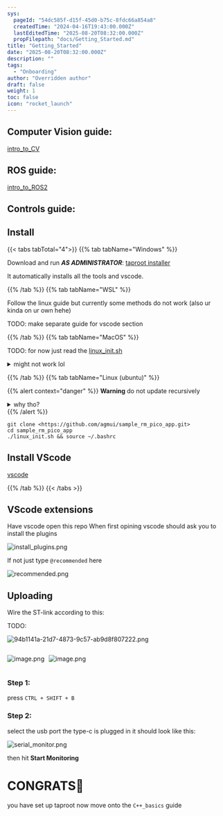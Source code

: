 ```yaml
---
sys:
  pageId: "54dc585f-d15f-45d0-b75c-8fdc66a854a8"
  createdTime: "2024-04-16T19:43:00.000Z"
  lastEditedTime: "2025-08-20T08:32:00.000Z"
  propFilepath: "docs/Getting_Started.md"
title: "Getting_Started"
date: "2025-08-20T08:32:00.000Z"
description: ""
tags:
  - "Onboarding"
author: "Overridden author"
draft: false
weight: 1
toc: false
icon: "rocket_launch"
---
```


## Computer Vision guide:

[intro_to_CV](https://agmui.github.io/notion2hugo_test/docs/guides/intro_to_cv/cv_setup/)

## ROS guide:

[intro_to_ROS2](https://agmui.github.io/notion2hugo_test/docs/guides/intro_to_ros2/getting-started-with-ros2/)

## Controls guide:

## Install

{{< tabs tabTotal="4">}}
{{% tab tabName="Windows" %}}

Download and run _**AS ADMINISTRATOR**_: [taproot installer](https://github.com/Thornbots/TeachingFreshies/releases/tag/1.0)

It automatically installs all the tools and vscode.

{{% /tab %}}
{{% tab tabName="WSL" %}}

Follow the linux guide but currently some methods do not work (also ur kinda on ur own hehe)

TODO: make separate guide for vscode section

{{% /tab %}}
{{% tab tabName="MacOS" %}}

TODO: for now just read the [linux_init.sh](https://github.com/agmui/sample_rm_pico_app/blob/main/linux_init.sh)

<details>
<summary>might not work lol</summary>

`brew install libusb pkg-config`

Next install: [vscode](https://code.visualstudio.com/Download)

</details>

{{% /tab %}}
{{% tab tabName="Linux (ubuntu)" %}}

{{% alert context="danger" %}}
**Warning** do not update recursively
<details>
<summary>why tho?</summary>
There are some submodules that may go on for a while (like tinyusb) and I highly
recommend you don't need to get them.
If you want to see what submodules I update just look in `linux_init.sh`
</details>
{{% /alert %}}

```shell
git clone <https://github.com/agmui/sample_rm_pico_app.git>
cd sample_rm_pico_app
./linux_init.sh && source ~/.bashrc
```

## Install VScode

[vscode](https://code.visualstudio.com/Download)

{{% /tab %}}
{{< /tabs >}}

## VScode extensions

Have vscode open this repo
When first opining vscode should ask you to install the plugins

![install_plugins.png](https://prod-files-secure.s3.us-west-2.amazonaws.com/d518164a-d88e-44d1-a4ee-3adb3bd8bce0/89bd30f0-1825-4e77-867b-0a41ce370880/install_plugins.png?X-Amz-Algorithm=AWS4-HMAC-SHA256&X-Amz-Content-Sha256=UNSIGNED-PAYLOAD&X-Amz-Credential=ASIAZI2LB466VOPIIGOE%2F20250912%2Fus-west-2%2Fs3%2Faws4_request&X-Amz-Date=20250912T012201Z&X-Amz-Expires=3600&X-Amz-Security-Token=IQoJb3JpZ2luX2VjEKn%2F%2F%2F%2F%2F%2F%2F%2F%2F%2FwEaCXVzLXdlc3QtMiJGMEQCID1I6jOROMf8tNonXtWdujwdXlQnUV9DA7c%2BmhODsVVIAiBdSvo1Bm2F6sMRz7R%2Bfh4de7UeycnqRMxNPhpRajfCkir%2FAwgiEAAaDDYzNzQyMzE4MzgwNSIMPdOe5Rli5o4Xo81cKtwDwqQ%2F9LbbjSnG69QYcmiITN3B6ifMVhQhriCuH20zASSsGyXi%2F8H4d6KDCICpssuRsjs7Ds7KbyWVZi0%2Bz6wAVbLJtkfJhRFs4daAFRA4btnakoie%2BKm9y9hyj3xRxT2A%2BgltVeOxnZ0kycOZaK8y6Rv9xmn%2B12vremQOUNpiylA4cDlVXUS%2BWyXAK1XfxjMDRaJCY6Yw2CoBHp3E%2BYIUwZRu5kb0HNgkt63ZUUOgc7DN%2F4dMDGJrCY2wehb%2Baj6BJSg5nozs08Etdgmpke6MnNI6MluISamBRL2LawGYGIrazBmyw85KNZ5zSW57jXFiCnK58wQ1ePIzEPZx3C9ld2OWdSFmikeB%2FBJtnjJGtNRDc0gWMsZWkPuAu%2FPKefRDCRP6rRg4YqBbdP0Ye7W5b8kDqWjOrVZ65WXwk7Qxu%2B1a9sFR7UoLza0m9f9Jih6%2BLvHGZQK2H7STPaniAqPmI%2BnGgGK4glklz1hdzxUj%2B6xIBzXPB%2BfV3PxUIxm0l7PZYKTkYpK0acMKMVoY89KjBGDQXbPTeI%2Bh39K0fsdfcCYMzLYTP5WC5Qr7eUCDLtbSSF4PtiAYn67rachVgGI4j8MFOp4iDV3pnipC9nCI5ebk%2FnBjG0op3XgiEvswtdGNxgY6pgGuhqOl9sfBA4AMS31JcFDYCNo2c5E5DB7UcoO7rMJY58%2BghzgohapOqLoDeLbefIHKCfT9hmGrlV2NdBgx2GM%2FcmqHkxSRWxz23D6%2FMlZ9VPdYVd2AJpU9y6wxnXJg50syYmcq7kFqEWggsTOxqBkWOZ%2BY3jqcB%2FYhVwm2%2FNdQV1tGVRCqMQv%2FROwYPxQWODcppGEpdQlj6Ktaz%2B3NdItwKL524AUP&X-Amz-Signature=590b7de0a36f0937db3c0039e443d63a5dc518273ee5f6e5298323de1e3665ac&X-Amz-SignedHeaders=host&x-amz-checksum-mode=ENABLED&x-id=GetObject)

If not just type `@recommended` here  

![recommended.png](https://prod-files-secure.s3.us-west-2.amazonaws.com/d518164a-d88e-44d1-a4ee-3adb3bd8bce0/61e661e9-5d85-4dfc-be0d-8d2097a5e793/recommended.png?X-Amz-Algorithm=AWS4-HMAC-SHA256&X-Amz-Content-Sha256=UNSIGNED-PAYLOAD&X-Amz-Credential=ASIAZI2LB466VOPIIGOE%2F20250912%2Fus-west-2%2Fs3%2Faws4_request&X-Amz-Date=20250912T012201Z&X-Amz-Expires=3600&X-Amz-Security-Token=IQoJb3JpZ2luX2VjEKn%2F%2F%2F%2F%2F%2F%2F%2F%2F%2FwEaCXVzLXdlc3QtMiJGMEQCID1I6jOROMf8tNonXtWdujwdXlQnUV9DA7c%2BmhODsVVIAiBdSvo1Bm2F6sMRz7R%2Bfh4de7UeycnqRMxNPhpRajfCkir%2FAwgiEAAaDDYzNzQyMzE4MzgwNSIMPdOe5Rli5o4Xo81cKtwDwqQ%2F9LbbjSnG69QYcmiITN3B6ifMVhQhriCuH20zASSsGyXi%2F8H4d6KDCICpssuRsjs7Ds7KbyWVZi0%2Bz6wAVbLJtkfJhRFs4daAFRA4btnakoie%2BKm9y9hyj3xRxT2A%2BgltVeOxnZ0kycOZaK8y6Rv9xmn%2B12vremQOUNpiylA4cDlVXUS%2BWyXAK1XfxjMDRaJCY6Yw2CoBHp3E%2BYIUwZRu5kb0HNgkt63ZUUOgc7DN%2F4dMDGJrCY2wehb%2Baj6BJSg5nozs08Etdgmpke6MnNI6MluISamBRL2LawGYGIrazBmyw85KNZ5zSW57jXFiCnK58wQ1ePIzEPZx3C9ld2OWdSFmikeB%2FBJtnjJGtNRDc0gWMsZWkPuAu%2FPKefRDCRP6rRg4YqBbdP0Ye7W5b8kDqWjOrVZ65WXwk7Qxu%2B1a9sFR7UoLza0m9f9Jih6%2BLvHGZQK2H7STPaniAqPmI%2BnGgGK4glklz1hdzxUj%2B6xIBzXPB%2BfV3PxUIxm0l7PZYKTkYpK0acMKMVoY89KjBGDQXbPTeI%2Bh39K0fsdfcCYMzLYTP5WC5Qr7eUCDLtbSSF4PtiAYn67rachVgGI4j8MFOp4iDV3pnipC9nCI5ebk%2FnBjG0op3XgiEvswtdGNxgY6pgGuhqOl9sfBA4AMS31JcFDYCNo2c5E5DB7UcoO7rMJY58%2BghzgohapOqLoDeLbefIHKCfT9hmGrlV2NdBgx2GM%2FcmqHkxSRWxz23D6%2FMlZ9VPdYVd2AJpU9y6wxnXJg50syYmcq7kFqEWggsTOxqBkWOZ%2BY3jqcB%2FYhVwm2%2FNdQV1tGVRCqMQv%2FROwYPxQWODcppGEpdQlj6Ktaz%2B3NdItwKL524AUP&X-Amz-Signature=c8a73cefa1b62bbf166663d02679041a0623e35f74c254be996f3b2c7359433a&X-Amz-SignedHeaders=host&x-amz-checksum-mode=ENABLED&x-id=GetObject)

## Uploading

Wire the ST-link according to this:

TODO:

![94b1141a-21d7-4873-9c57-ab9d8f807222.png](https://prod-files-secure.s3.us-west-2.amazonaws.com/d518164a-d88e-44d1-a4ee-3adb3bd8bce0/e5fad17d-ab82-4300-9f4c-505ab4b1202c/94b1141a-21d7-4873-9c57-ab9d8f807222.png?X-Amz-Algorithm=AWS4-HMAC-SHA256&X-Amz-Content-Sha256=UNSIGNED-PAYLOAD&X-Amz-Credential=ASIAZI2LB466VOPIIGOE%2F20250912%2Fus-west-2%2Fs3%2Faws4_request&X-Amz-Date=20250912T012201Z&X-Amz-Expires=3600&X-Amz-Security-Token=IQoJb3JpZ2luX2VjEKn%2F%2F%2F%2F%2F%2F%2F%2F%2F%2FwEaCXVzLXdlc3QtMiJGMEQCID1I6jOROMf8tNonXtWdujwdXlQnUV9DA7c%2BmhODsVVIAiBdSvo1Bm2F6sMRz7R%2Bfh4de7UeycnqRMxNPhpRajfCkir%2FAwgiEAAaDDYzNzQyMzE4MzgwNSIMPdOe5Rli5o4Xo81cKtwDwqQ%2F9LbbjSnG69QYcmiITN3B6ifMVhQhriCuH20zASSsGyXi%2F8H4d6KDCICpssuRsjs7Ds7KbyWVZi0%2Bz6wAVbLJtkfJhRFs4daAFRA4btnakoie%2BKm9y9hyj3xRxT2A%2BgltVeOxnZ0kycOZaK8y6Rv9xmn%2B12vremQOUNpiylA4cDlVXUS%2BWyXAK1XfxjMDRaJCY6Yw2CoBHp3E%2BYIUwZRu5kb0HNgkt63ZUUOgc7DN%2F4dMDGJrCY2wehb%2Baj6BJSg5nozs08Etdgmpke6MnNI6MluISamBRL2LawGYGIrazBmyw85KNZ5zSW57jXFiCnK58wQ1ePIzEPZx3C9ld2OWdSFmikeB%2FBJtnjJGtNRDc0gWMsZWkPuAu%2FPKefRDCRP6rRg4YqBbdP0Ye7W5b8kDqWjOrVZ65WXwk7Qxu%2B1a9sFR7UoLza0m9f9Jih6%2BLvHGZQK2H7STPaniAqPmI%2BnGgGK4glklz1hdzxUj%2B6xIBzXPB%2BfV3PxUIxm0l7PZYKTkYpK0acMKMVoY89KjBGDQXbPTeI%2Bh39K0fsdfcCYMzLYTP5WC5Qr7eUCDLtbSSF4PtiAYn67rachVgGI4j8MFOp4iDV3pnipC9nCI5ebk%2FnBjG0op3XgiEvswtdGNxgY6pgGuhqOl9sfBA4AMS31JcFDYCNo2c5E5DB7UcoO7rMJY58%2BghzgohapOqLoDeLbefIHKCfT9hmGrlV2NdBgx2GM%2FcmqHkxSRWxz23D6%2FMlZ9VPdYVd2AJpU9y6wxnXJg50syYmcq7kFqEWggsTOxqBkWOZ%2BY3jqcB%2FYhVwm2%2FNdQV1tGVRCqMQv%2FROwYPxQWODcppGEpdQlj6Ktaz%2B3NdItwKL524AUP&X-Amz-Signature=608168173e92b1d91bebffe51817f4185e64b7c0e0179e2846bcc27930cc3b7c&X-Amz-SignedHeaders=host&x-amz-checksum-mode=ENABLED&x-id=GetObject)

<div style="display: flex;flex-direction: row; column-gap:10px; justify-content: left;">
<div>

![image.png](https://prod-files-secure.s3.us-west-2.amazonaws.com/d518164a-d88e-44d1-a4ee-3adb3bd8bce0/210ecb78-1116-4d7b-b9b7-2292f66fa2c2/image.png?X-Amz-Algorithm=AWS4-HMAC-SHA256&X-Amz-Content-Sha256=UNSIGNED-PAYLOAD&X-Amz-Credential=ASIAZI2LB466TSCSGDRQ%2F20250912%2Fus-west-2%2Fs3%2Faws4_request&X-Amz-Date=20250912T012205Z&X-Amz-Expires=3600&X-Amz-Security-Token=IQoJb3JpZ2luX2VjEKn%2F%2F%2F%2F%2F%2F%2F%2F%2F%2FwEaCXVzLXdlc3QtMiJHMEUCIEqgohCFMdk1g7EoXYr3O2d4%2B9SE4tCQuB9npeFcou9bAiEAr%2BuMjVqtbbl93vghwuonOYcHfOgii6XnN0AJHJRZ1sMq%2FwMIIhAAGgw2Mzc0MjMxODM4MDUiDLKO9%2BgSXKg7lju5TSrcAzsxCUJQaMAZnKIaGa8mCH7oNF5KrOGoWfsr0taFYxzbyafcZtnk8BmlupBoVxoRQ42LrCx3x2PeUl%2FzEe%2FTjXsryLGLCEECvkXAC5QRcFQs%2FquVOjaZplypA8mgQWnmc02fomFTwF7gj4Ez7E2%2BFUbF%2BhbN81F9d8eCXdrtRmHyJAO4eFV9pwD33%2BhT4uYNFz3dWpoMttH4CcrlT1Ewe0LTi7yMQ4IV4wFL8cF2b39Sy%2Fm0EpiQvrFh6WLfhj2ezn5D62DIYdgEo1dQz97nlUkvzVMx4poN7d%2FNAiV0UJmvXkVam1zUhl%2B6w3xq0EQDb39nA%2BfvEpnG9afR1jBzrQIEpapFUdMoFdXByTXjEmYFBzP%2FBpVWfrZUYmkd0faE7oKNJmEUPLFXsKkOvkSh1q5ON9UP10f73ZrTR%2F21NZ3QwwyVwL44NIKRIO%2BLU08Ce%2BlKNOeFlIA4fLOAa7cJAjWEjbCfk5yZrJ4oybxJUSzDOcUsiigyyz1Lvf7Vg5iCwM3JSHfR89Omsi0tHCyYDh8tB9wh4ObkOXLWSOTgVir71tmyQ67%2BYVuNOOIk1iS%2FRrg%2BzZi1j5qWiv6w6Z8wpUB4pU%2Fel%2BRx3CtwG8U5CM8OT3pJTEPLnNON4TN4MODRjcYGOqUBYbVWLpKpIFhaAtQOjtR2E62KScGRH4o85KIyvZ7iceSpQOIWHWxFeJ4ZW%2F1X9Y1oOJXzBgabHmAvmf51ZHjibTxKx0lfW%2B586dfBVF3gmNhbKLYyovgASzp5ywZrXCYJ7y%2BRv4p1vgETRATYo%2FdnPdW5TjZwVLTfkwam0yjUXrEQAA6RTRPsvl6NXePpBsfbdLHhYr1tNjf%2BzrxLICh6nbG7fTfD&X-Amz-Signature=0f937ed8c83cf4185784f06b4c93ec62e3369ac4c8b5b1bb2c9a3fffabab525e&X-Amz-SignedHeaders=host&x-amz-checksum-mode=ENABLED&x-id=GetObject)

</div>
<div>

![image.png](https://prod-files-secure.s3.us-west-2.amazonaws.com/d518164a-d88e-44d1-a4ee-3adb3bd8bce0/33a0fd0f-8ca6-4a86-8e09-26e95ded1fff/image.png?X-Amz-Algorithm=AWS4-HMAC-SHA256&X-Amz-Content-Sha256=UNSIGNED-PAYLOAD&X-Amz-Credential=ASIAZI2LB466WBU4QJKP%2F20250912%2Fus-west-2%2Fs3%2Faws4_request&X-Amz-Date=20250912T012206Z&X-Amz-Expires=3600&X-Amz-Security-Token=IQoJb3JpZ2luX2VjEKn%2F%2F%2F%2F%2F%2F%2F%2F%2F%2FwEaCXVzLXdlc3QtMiJIMEYCIQDnwv2jMl33TjsJRH2PFAI79sPGRjIeApczXN6PCMiR0wIhALe1b0MTvmwAqV6nixu664mBJ%2BNUDWND1Y0ipYdHclggKv8DCCIQABoMNjM3NDIzMTgzODA1Igxum64MLHGtFDpA8%2B8q3AOdsGMBGqISibty6v6Iw1r8ldE3H8xuv5kF3Um3Pi9cl913H%2F4TQ1chJOVegE%2BPpY%2FDwBC7QMneMDOUi9Po0unFycMvAKY4SD72MqBVz%2Fmkeo8sX5tbEYwjktfwZHwv0BLU3CB6DP7hmKhZOErAAH9ZR4bYfLDg3gEU%2Be8w2sEDTZkdGZa7vyU%2FVLjNSrtyyPXKvK0%2FzqFUj4rldSxovKXEj2eEf3aZoY0ioT%2BQT5sBKWO1GOx2GLDMKHNj1H%2FD3KgTIKyU9Rk2q8kUHYSchG5XkX%2FTU%2FWrYciR0oBk6m3nJtDmhUK%2BkZpEYjhMRnPLnjL80ujuMlXhDMQkfC0OqHHQDLXYsca7UmPe9oddXdQMprCQkKlOtaTjpckBRnLer7%2BJ8%2BvhB0x4p7ttjuZzHIdw5kJJtH6u%2FoFAyv1N0FKwAmbIN50H1UbMo9ybYRm3kgmmgYJK7lF7fy4bgTXqYaePprH1Z47gQmeHyq0wwn2xsIGBuop%2F1RwEWgBgwACxC95J5CyWRnG3uHYWqTDcuD%2BMyeGGG%2FsV6mOq3qcWztdFG8aAXY%2BwDURwAz%2B%2BuUFz8%2B%2Fv20pBR0LSNwdoKmQzp%2FmNdWpVzeMxTVxievX4vBLHrVyvO2JtLSVRFmiLUjCT0Y3GBjqkAUuQL%2F02kM8VP0gn13SluPciP4PPi6owEolMQ0d2ZUXm74r9C7vX6IXSKuVsBFJkjwR6CX4aOQaQ80fXS8vHt7pjsvZurB8osB5ry82Ro%2FqQ7CQNznkTSzwz5XqCmFoSyzokaDGE6QDWWx3cQD997g8CdXjb%2BMFv2b40A2ogeAS8szPigBDFAztwFpCgwprrwj6A3fv43Z3LYjZDN4%2BmXJkZ0YP3&X-Amz-Signature=e3055e65efa0b0fbcbeba77e5b739adb7aa67fe22fa3b34ae33adab062ff1ef4&X-Amz-SignedHeaders=host&x-amz-checksum-mode=ENABLED&x-id=GetObject)

</div>
</div>

### Step 1:

press `CTRL + SHIFT + B`

### Step 2:

select the usb port the type-c is plugged in it should look like this:

![serial_monitor.png](https://prod-files-secure.s3.us-west-2.amazonaws.com/d518164a-d88e-44d1-a4ee-3adb3bd8bce0/f03f4774-05d4-4393-b6a0-d5efb6d315ab/serial_monitor.png?X-Amz-Algorithm=AWS4-HMAC-SHA256&X-Amz-Content-Sha256=UNSIGNED-PAYLOAD&X-Amz-Credential=ASIAZI2LB466VOPIIGOE%2F20250912%2Fus-west-2%2Fs3%2Faws4_request&X-Amz-Date=20250912T012201Z&X-Amz-Expires=3600&X-Amz-Security-Token=IQoJb3JpZ2luX2VjEKn%2F%2F%2F%2F%2F%2F%2F%2F%2F%2FwEaCXVzLXdlc3QtMiJGMEQCID1I6jOROMf8tNonXtWdujwdXlQnUV9DA7c%2BmhODsVVIAiBdSvo1Bm2F6sMRz7R%2Bfh4de7UeycnqRMxNPhpRajfCkir%2FAwgiEAAaDDYzNzQyMzE4MzgwNSIMPdOe5Rli5o4Xo81cKtwDwqQ%2F9LbbjSnG69QYcmiITN3B6ifMVhQhriCuH20zASSsGyXi%2F8H4d6KDCICpssuRsjs7Ds7KbyWVZi0%2Bz6wAVbLJtkfJhRFs4daAFRA4btnakoie%2BKm9y9hyj3xRxT2A%2BgltVeOxnZ0kycOZaK8y6Rv9xmn%2B12vremQOUNpiylA4cDlVXUS%2BWyXAK1XfxjMDRaJCY6Yw2CoBHp3E%2BYIUwZRu5kb0HNgkt63ZUUOgc7DN%2F4dMDGJrCY2wehb%2Baj6BJSg5nozs08Etdgmpke6MnNI6MluISamBRL2LawGYGIrazBmyw85KNZ5zSW57jXFiCnK58wQ1ePIzEPZx3C9ld2OWdSFmikeB%2FBJtnjJGtNRDc0gWMsZWkPuAu%2FPKefRDCRP6rRg4YqBbdP0Ye7W5b8kDqWjOrVZ65WXwk7Qxu%2B1a9sFR7UoLza0m9f9Jih6%2BLvHGZQK2H7STPaniAqPmI%2BnGgGK4glklz1hdzxUj%2B6xIBzXPB%2BfV3PxUIxm0l7PZYKTkYpK0acMKMVoY89KjBGDQXbPTeI%2Bh39K0fsdfcCYMzLYTP5WC5Qr7eUCDLtbSSF4PtiAYn67rachVgGI4j8MFOp4iDV3pnipC9nCI5ebk%2FnBjG0op3XgiEvswtdGNxgY6pgGuhqOl9sfBA4AMS31JcFDYCNo2c5E5DB7UcoO7rMJY58%2BghzgohapOqLoDeLbefIHKCfT9hmGrlV2NdBgx2GM%2FcmqHkxSRWxz23D6%2FMlZ9VPdYVd2AJpU9y6wxnXJg50syYmcq7kFqEWggsTOxqBkWOZ%2BY3jqcB%2FYhVwm2%2FNdQV1tGVRCqMQv%2FROwYPxQWODcppGEpdQlj6Ktaz%2B3NdItwKL524AUP&X-Amz-Signature=6f4d8f5712b2687216cac4b35759e0d9eafd9263a31b878a519955a5df26217b&X-Amz-SignedHeaders=host&x-amz-checksum-mode=ENABLED&x-id=GetObject)

then hit **Start Monitoring**

# CONGRATS🎉

you have set up taproot now move onto the `C++_basics` guide
